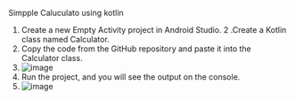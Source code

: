 Simpple Caluculato using kotlin

1. Create a new Empty Activity project in Android Studio.
2 .Create a Kotlin class named Calculator.
3. Copy the code from the GitHub repository and paste it into the Calculator class.
4. ![image](https://github.com/ajeet-singh-android/kotlinTest/assets/67151704/c006104f-bc2e-4fc3-9640-e0c4f19078a2)
5. Run the project, and you will see the output on the console.
6. ![image](https://github.com/ajeet-singh-android/kotlinTest/assets/67151704/4a08c9ef-cc64-48e3-aac3-2c249bdf5d35)
